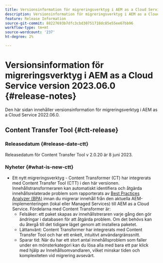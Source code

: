 ```yaml
---
title: Versionsinformation för migreringsverktyg i AEM as a Cloud Service version 2023.06.0
description: Versionsinformation för migreringsverktyg i AEM as a Cloud Service version 2022.06.0
feature: Release Information
source-git-commit: 88227693b7dfc3cbd30751718dc85e55ee67bb96
workflow-type: tm+mt
source-wordcount: '237'
ht-degree: 2%

---
```


# Versionsinformation för migreringsverktyg i AEM as a Cloud Service version 2023.06.0 {#release-notes}

Den här sidan innehåller versionsinformation för migreringsverktyg i AEM as a Cloud Service 2022.06.0.

## Content Transfer Tool {#ctt-release}

### Releasedatum {#release-date-ctt}

Releasedatum för Content Transfer Tool v 2.0.20 är 8 juni 2023.

### Nyheter {#what-is-new-ctt}

* Ett nytt migreringsverktyg - Content Transformer (CT) har integrerats med Content Transfer Tool (CTT) i den här versionen. Innehållstransformeraren kan automatiskt identifiera och åtgärda innehållsrelaterade problem som rapporterats av [Best Practices Analyzer (BPA)](https://experienceleague.adobe.com/docs/experience-manager-cloud-service/content/migration-journey/cloud-migration/best-practices-analyzer/overview-best-practices-analyzer.html?lang=en) innan du migrerar innehåll från den aktuella AEM-implementeringen (lokal eller Managed Services) till AEM as a Cloud Service.
Fördelarna med Content Transformer är:
   * Felsäker: ett paket skapas av innehållstreraren varje gång den gör ändringar i databasen för att åtgärda problem. Om det behövs kan du återgå till det tidigare läget genom att installera paketet.
   * Lättanvänt: Content Transformer har integrerats med Content Transfer Tool och har ett enkelt, intuitivt användargränssnitt.
   * Sparar tid: När du har ett stort antal innehållsproblem som faller under en mönsterkategori kan du lösa alla med bara ett par klick med hjälp av Innehållsomvandlaren, vilket minskar tiden och komplexiteten vid migrering avsevärt.
